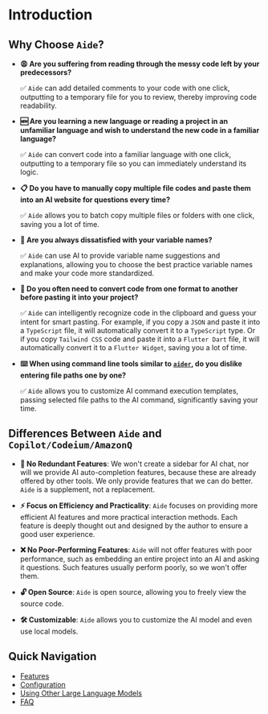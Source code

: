 # Introduction

## Why Choose `Aide`?

- **😩 Are you suffering from reading through the messy code left by your predecessors?**

  ✅ `Aide` can add detailed comments to your code with one click, outputting to a temporary file for you to review, thereby improving code readability.

- **🆕 Are you learning a new language or reading a project in an unfamiliar language and wish to understand the new code in a familiar language?**

  ✅ `Aide` can convert code into a familiar language with one click, outputting to a temporary file so you can immediately understand its logic.

- **📋 Do you have to manually copy multiple file codes and paste them into an AI website for questions every time?**

  ✅ `Aide` allows you to batch copy multiple files or folders with one click, saving you a lot of time.

- **🤔 Are you always dissatisfied with your variable names?**

  ✅ `Aide` can use AI to provide variable name suggestions and explanations, allowing you to choose the best practice variable names and make your code more standardized.

- **🔄 Do you often need to convert code from one format to another before pasting it into your project?**

  ✅ `Aide` can intelligently recognize code in the clipboard and guess your intent for smart pasting. For example, if you copy a `JSON` and paste it into a `TypeScript` file, it will automatically convert it to a `TypeScript` type. Or if you copy `Tailwind CSS` code and paste it into a `Flutter Dart` file, it will automatically convert it to a `Flutter Widget`, saving you a lot of time.

- **⌨️ When using command line tools similar to [`aider`](https://github.com/paul-gauthier/aider), do you dislike entering file paths one by one?**

  ✅ `Aide` allows you to customize AI command execution templates, passing selected file paths to the AI command, significantly saving your time.

## Differences Between `Aide` and `Copilot/Codeium/AmazonQ`

- **🚫 No Redundant Features**: We won't create a sidebar for AI chat, nor will we provide AI auto-completion features, because these are already offered by other tools. We only provide features that we can do better. `Aide` is a supplement, not a replacement.

- **⚡ Focus on Efficiency and Practicality**: `Aide` focuses on providing more efficient AI features and more practical interaction methods. Each feature is deeply thought out and designed by the author to ensure a good user experience.

- **❌ No Poor-Performing Features**: `Aide` will not offer features with poor performance, such as embedding an entire project into an AI and asking it questions. Such features usually perform poorly, so we won't offer them.

- **🔓 Open Source**: `Aide` is open source, allowing you to freely view the source code.

- **🛠️ Customizable**: `Aide` allows you to customize the AI model and even use local models.

## Quick Navigation

- [Features](../features/code-viewer-helper.md)
- [Configuration](../configuration/openai-key.md)
- [Using Other Large Language Models](../use-another-llm/anthropic.md)
- [FAQ](./faq.md)
